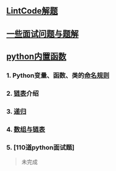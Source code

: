 ## [LintCode解题](https://github.com/2048JiaLi/Lint-Code)
## [一些面试问题与题解](./题目与答案/readme.md)
## [python内置函数](https://mp.weixin.qq.com/s/D9757cXD8MET2yAzig3PHQ)


### 1. Python变量、函数、类的[命名规则](https://github.com/2048JiaLi/PY3_privacy/blob/master/Python%E9%9D%A2%E8%AF%95/%E5%8F%98%E9%87%8F%E3%80%81%E5%87%BD%E6%95%B0%E3%80%81%E7%B1%BB%E7%9A%84%E5%91%BD%E5%90%8D%E8%A7%84%E5%88%99.md)
### 2. [链表](./链表.md)介绍
### 3. [递归](./递归recursion.md)
### 4. [数组与链表](./数组与链表介绍.md)
### 5. [110道python面试题]
> 未完成